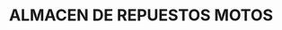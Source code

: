 ---
title: "ALMACEN DE  REPUESTOS  MOTOS"
url: /barrio-la-gloria-argelia/almacen-de-repuestos-motos/
shop: motocicleta
---